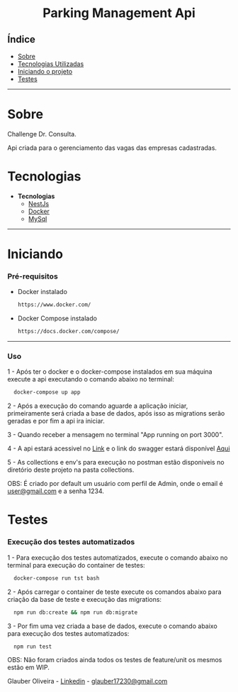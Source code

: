<h1 align="center"> Parking Management Api </h1>

## Índice

- [Sobre](#Sobre)
- [Tecnologias Utilizadas](#Tecnologias)
- [Iniciando o projeto](#Iniciando)
- [Testes](#Testes)

<hr>


<!-- About -->

# Sobre

<p align="left"> Challenge Dr. Consulta. </p>
<p align="left"> Api criada para o gerenciamento das vagas das empresas cadastradas. </p>

<!-- TECHNOLOGIES -->

# Tecnologias

- **Tecnologias**
  - [NestJs](https://nestjs.com/)
  - [Docker](https://www.docker.com/)
  - [MySql](https://www.mysql.com/)

<hr>


<!-- TECHNOLOGIES -->

# Iniciando

### Pré-requisitos

- Docker instalado

  ```sh
  https://www.docker.com/
  ```

- Docker Compose instalado

  ```sh
  https://docs.docker.com/compose/
  ```

<hr>

### Uso

1 - Após ter o docker e o docker-compose instalados em sua máquina execute a api executando o comando abaixo no terminal:
  ```sh
    docker-compose up app
  ```

2 - Após a execução do comando aguarde a aplicação iniciar, primeiramente será criada a base de dados, após isso as migrations serão geradas e por fim a api ira iniciar.

3 - Quando receber a mensagem no terminal "App running on port 3000".

4 - A api estará acessivel no [Link](http://localhost:3000) e o link do swagger estará disponível [Aqui](http://localhost:3000/api)

5 - As collections e env's para execução no postman estão disponiveis no diretório deste projeto na pasta collections.

OBS: É criado por default um usuário com perfil de Admin, onde o email é user@gmail.com e a senha 1234.

# Testes
### Execução dos testes automatizados

1 - Para execução dos testes automatizados, execute o comando abaixo no terminal para execução do container de testes:
  ```sh 
    docker-compose run tst bash
  ```
2 - Após carregar o container de teste execute os comandos abaixo para criação da base de teste e execução das migrations:
  ```sh
    npm run db:create && npm run db:migrate
  ```
3 - Por fim uma vez criada a base de dados, execute o comando abaixo para execução dos testes automatizados:
  ```sh
    npm run test
  ```      
OBS: Não foram criados ainda todos os testes de feature/unit os mesmos estão em WIP.

Glauber Oliveira - [Linkedin](https://www.linkedin.com/in/gcolliveira/) - glauber17230@gmail.com 

